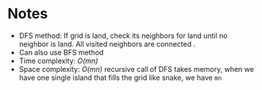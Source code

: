 # Notes 
* DFS method: If grid is land, check its neighbors for land until no neighbor is land. All visited neighbors are connected .
* Can also use BFS method 
* Time complexity: _O(mn)_
* Space complexity: _O(mn)_ recursive call of DFS takes memory, when we have one single island that fills the grid like snake, we have `mn`
